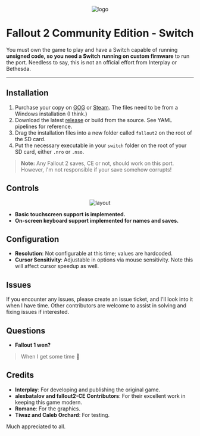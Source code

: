 <div align="center">

![logo](assets/icon_big.png)

# Fallout 2 Community Edition - Switch

</div>

You must own the game to play and have a Switch capable of running **unsigned code, so you need a Switch running on custom firmware** to run the port. Needless to say, this is not an official effort from Interplay or Bethesda.

---

## Installation

1. Purchase your copy on [GOG](https://www.gog.com/game/fallout_2) or [Steam](https://store.steampowered.com/app/38410). The files need to be from a Windows installation (I think.)
2. Download the latest [release](https://github.com/ryandeering/fallout2-ce-switch/releases) or build from the source. See YAML pipelines for reference.
3. Drag the installation files into a new folder called `fallout2` on the root of the SD card.
4. Put the necessary executable in your `switch` folder on the root of your SD card, either `.nro` or `.nso`.

> **Note:** Any Fallout 2 saves, CE or not, should work on this port. However, I'm not responsible if your save somehow corrupts!

## Controls

<div align="center">

![layout](assets/layout.png)

</div>

- **Basic touchscreen support is implemented.**
- **On-screen keyboard support implemented for names and saves.**

## Configuration

- **Resolution**: Not configurable at this time; values are hardcoded.
- **Cursor Sensitivity**: Adjustable in options via mouse sensitivity. Note this will affect cursor speedup as well.

## Issues

If you encounter any issues, please create an issue ticket, and I'll look into it when I have time. Other contributors are welcome to assist in solving and fixing issues if interested.

## Questions

- **Fallout 1 wen?**

> When I get some time 🙂

## Credits

- **Interplay**: For developing and publishing the original game.
- **alexbatalov and fallout2-CE Contributors**: For their excellent work in keeping this game modern.
- **Romane**: For the graphics.
- **Tiwaz and Caleb Orchard**: For testing.

Much appreciated to all.